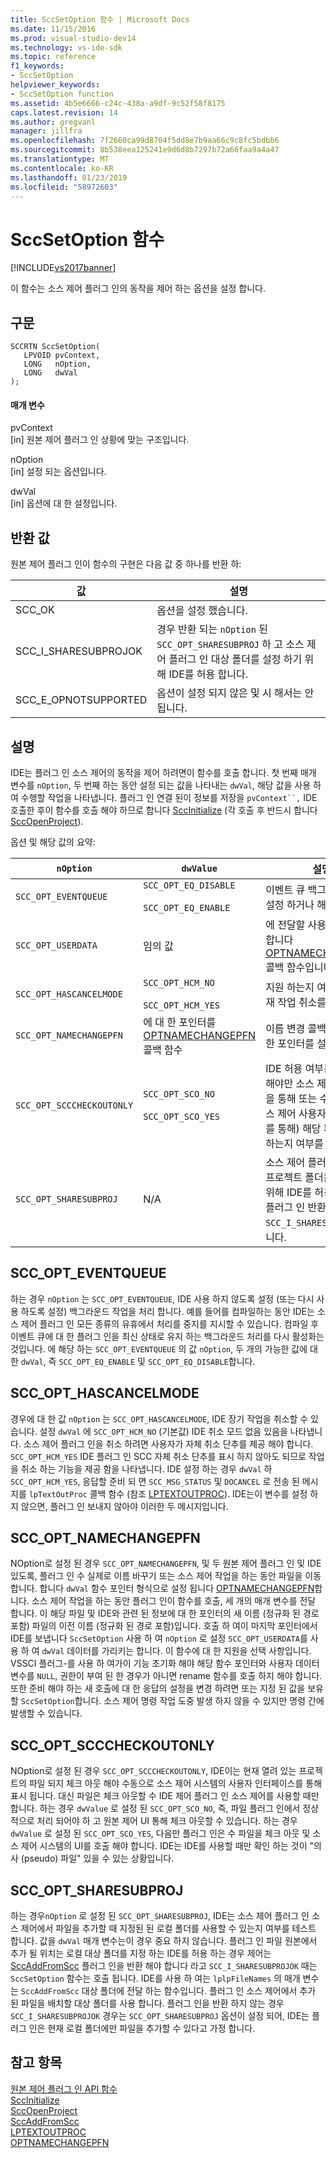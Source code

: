 ```yaml
---
title: SccSetOption 함수 | Microsoft Docs
ms.date: 11/15/2016
ms.prod: visual-studio-dev14
ms.technology: vs-ide-sdk
ms.topic: reference
f1_keywords:
- SccSetOption
helpviewer_keywords:
- SccSetOption function
ms.assetid: 4b5e6666-c24c-438a-a9df-9c52f58f8175
caps.latest.revision: 14
ms.author: gregvanl
manager: jillfra
ms.openlocfilehash: 7f2660ca99d8704f5dd8e7b9aa66c9c8fc5bdbb6
ms.sourcegitcommit: 8b538eea125241e9d6d8b7297b72a66faa9a4a47
ms.translationtype: MT
ms.contentlocale: ko-KR
ms.lasthandoff: 01/23/2019
ms.locfileid: "58972603"
---
```

# <a name="sccsetoption-function"></a>SccSetOption 함수
[!INCLUDE[vs2017banner](../includes/vs2017banner.md)]

이 함수는 소스 제어 플러그 인의 동작을 제어 하는 옵션을 설정 합니다.  
  
## <a name="syntax"></a>구문  
  
```cpp#  
SCCRTN SccSetOption(  
   LPVOID pvContext,  
   LONG   nOption,  
   LONG   dwVal  
);  
```  
  
#### <a name="parameters"></a>매개 변수  
 pvContext  
 [in] 원본 제어 플러그 인 상황에 맞는 구조입니다.  
  
 nOption  
 [in] 설정 되는 옵션입니다.  
  
 dwVal  
 [in] 옵션에 대 한 설정입니다.  
  
## <a name="return-value"></a>반환 값  
 원본 제어 플러그 인이 함수의 구현은 다음 값 중 하나를 반환 하:  
  
|값|설명|  
|-----------|-----------------|  
|SCC_OK|옵션을 설정 했습니다.|  
|SCC_I_SHARESUBPROJOK|경우 반환 되는 `nOption` 된 `SCC_OPT_SHARESUBPROJ` 하 고 소스 제어 플러그 인 대상 폴더를 설정 하기 위해 IDE를 허용 합니다.|  
|SCC_E_OPNOTSUPPORTED|옵션이 설정 되지 않은 및 시 해서는 안 됩니다.|  
  
## <a name="remarks"></a>설명  
 IDE는 플러그 인 소스 제어의 동작을 제어 하려면이 함수를 호출 합니다. 첫 번째 매개 변수를 `nOption`, 두 번째 하는 동안 설정 되는 값을 나타내는 `dwVal`, 해당 값을 사용 하 여 수행할 작업을 나타냅니다. 플러그 인 연결 된이 정보를 저장을 `pvContext``,` IDE 호출한 후이 함수를 호출 해야 하므로 합니다 [SccInitialize](../extensibility/sccinitialize-function.md) (각 호출 후 반드시 합니다 [SccOpenProject](../extensibility/sccopenproject-function.md)).  
  
 옵션 및 해당 값의 요약:  
  
|`nOption`|`dwValue`|설명|  
|---------------|---------------|-----------------|  
|`SCC_OPT_EVENTQUEUE`|`SCC_OPT_EQ_DISABLE`<br /><br /> `SCC_OPT_EQ_ENABLE`|이벤트 큐 백그라운드 하는 설정 하거나 해제 합니다.|  
|`SCC_OPT_USERDATA`|임의 값|에 전달할 사용자 값을 지정 합니다 [OPTNAMECHANGEPFN](../extensibility/optnamechangepfn.md) 콜백 함수입니다.|  
|`SCC_OPT_HASCANCELMODE`|`SCC_OPT_HCM_NO`<br /><br /> `SCC_OPT_HCM_YES`|지원 하는지 여부를 IDE 현재 작업 취소를 나타냅니다.|  
|`SCC_OPT_NAMECHANGEPFN`|에 대 한 포인터를 [OPTNAMECHANGEPFN](../extensibility/optnamechangepfn.md) 콜백 함수|이름 변경 콜백 함수에 대 한 포인터를 설정합니다.|  
|`SCC_OPT_SCCCHECKOUTONLY`|`SCC_OPT_SCO_NO`<br /><br /> `SCC_OPT_SCO_YES`|IDE 허용 여부는 체크 아웃 해야만 소스 제어 플러그 인을 통해 또는 수동으로 (소스 제어 사용자 인터페이스를 통해) 해당 파일을 검사 하는지 여부를 나타냅니다.|  
|`SCC_OPT_SHARESUBPROJ`|N/A|소스 제어 플러그 인 로컬 프로젝트 폴더를 지정 하기 위해 IDE를 허용 하는 경우 플러그 인 반환 `SCC_I_SHARESUBPROJOK`합니다.|  
  
## <a name="sccopteventqueue"></a>SCC_OPT_EVENTQUEUE  
 하는 경우 `nOption` 는 `SCC_OPT_EVENTQUEUE`, IDE 사용 하지 않도록 설정 (또는 다시 사용 하도록 설정) 백그라운드 작업을 처리 합니다. 예를 들어를 컴파일하는 동안 IDE는 소스 제어 플러그 인 모든 종류의 유휴에서 처리를 중지를 지시할 수 있습니다. 컴파일 후 이벤트 큐에 대 한 플러그 인을 최신 상태로 유지 하는 백그라운드 처리를 다시 활성화는 것입니다. 에 해당 하는 `SCC_OPT_EVENTQUEUE` 의 값 `nOption`, 두 개의 가능한 값에 대 한 `dwVal`, 즉 `SCC_OPT_EQ_ENABLE` 및 `SCC_OPT_EQ_DISABLE`합니다.  
  
## <a name="sccopthascancelmode"></a>SCC_OPT_HASCANCELMODE  
 경우에 대 한 값 `nOption` 는 `SCC_OPT_HASCANCELMODE`, IDE 장기 작업을 취소할 수 있습니다. 설정 `dwVal` 에 `SCC_OPT_HCM_NO` (기본값) IDE 취소 모드 없음 있음을 나타냅니다. 소스 제어 플러그 인을 취소 하려면 사용자가 자체 취소 단추를 제공 해야 합니다. `SCC_OPT_HCM_YES` IDE 플러그 인 SCC 자체 취소 단추를 표시 하지 않아도 되므로 작업을 취소 하는 기능을 제공 함을 나타냅니다. IDE 설정 하는 경우 `dwVal` 하 `SCC_OPT_HCM_YES`, 응답할 준비 되 면 `SCC_MSG_STATUS` 및 `DOCANCEL` 로 전송 된 메시지를 `lpTextOutProc` 콜백 함수 (참조 [LPTEXTOUTPROC](../extensibility/lptextoutproc.md)). IDE는이 변수를 설정 하지 않으면, 플러그 인 보내지 않아야 이러한 두 메시지입니다.  
  
## <a name="sccoptnamechangepfn"></a>SCC_OPT_NAMECHANGEPFN  
 NOption로 설정 된 경우 `SCC_OPT_NAMECHANGEPFN`, 및 두 원본 제어 플러그 인 및 IDE 있도록, 플러그 인 수 실제로 이름 바꾸기 또는 소스 제어 작업을 하는 동안 파일을 이동 합니다. 합니다 `dwVal` 함수 포인터 형식으로 설정 됩니다 [OPTNAMECHANGEPFN](../extensibility/optnamechangepfn.md)합니다. 소스 제어 작업을 하는 동안 플러그 인이 함수를 호출, 세 개의 매개 변수를 전달 합니다. 이 해당 파일 및 IDE와 관련 된 정보에 대 한 포인터의 새 이름 (정규화 된 경로 포함) 파일의 이전 이름 (정규화 된 경로 포함)입니다. 호출 하 여이 마지막 포인터에서 IDE를 보냅니다 `SccSetOption` 사용 하 여 `nOption` 로 설정 `SCC_OPT_USERDATA`를 사용 하 여 `dwVal` 데이터를 가리키는 합니다. 이 함수에 대 한 지원을 선택 사항입니다. VSSCI 플러그-를 사용 하 여가이 기능 초기화 해야 해당 함수 포인터와 사용자 데이터 변수를 `NULL`, 권한이 부여 된 한 경우가 아니면 rename 함수를 호출 하지 해야 합니다. 또한 준비 해야 하는 새 호출에 대 한 응답의 설정을 변경 하려면 또는 지정 된 값을 보유할 `SccSetOption`합니다. 소스 제어 명령 작업 도중 발생 하지 않을 수 있지만 명령 간에 발생할 수 있습니다.  
  
## <a name="sccoptscccheckoutonly"></a>SCC_OPT_SCCCHECKOUTONLY  
 NOption로 설정 된 경우 `SCC_OPT_SCCCHECKOUTONLY`, IDE이는 현재 열려 있는 프로젝트의 파일 되지 체크 아웃 해야 수동으로 소스 제어 시스템의 사용자 인터페이스를 통해 표시 됩니다. 대신 파일은 체크 아웃할 수 IDE 제어 플러그 인 소스 제어를 사용할 때만 합니다. 하는 경우 `dwValue` 로 설정 된 `SCC_OPT_SCO_NO`, 즉, 파일 플러그 인에서 정상적으로 처리 되어야 하 고 원본 제어 UI 통해 체크 아웃할 수 있습니다. 하는 경우 `dwValue` 로 설정 된 `SCC_OPT_SCO_YES`, 다음만 플러그 인은 수 파일을 체크 아웃 및 소스 제어 시스템의 UI를 호출 해야 합니다. IDE는 IDE를 사용할 때만 확인 하는 것이 "의사 (pseudo) 파일" 있을 수 있는 상황입니다.  
  
## <a name="sccoptsharesubproj"></a>SCC_OPT_SHARESUBPROJ  
 하는 경우`nOption` 로 설정 된 `SCC_OPT_SHARESUBPROJ`, IDE는 소스 제어 플러그 인 소스 제어에서 파일을 추가할 때 지정된 된 로컬 폴더를 사용할 수 있는지 여부를 테스트 합니다. 값을 `dwVal` 매개 변수는이 경우 중요 하지 않습니다. 플러그 인 파일 원본에서 추가 될 위치는 로컬 대상 폴더를 지정 하는 IDE를 허용 하는 경우 제어는 [SccAddFromScc](../extensibility/sccaddfromscc-function.md) 플러그 인을 반환 해야 합니다 라고 `SCC_I_SHARESUBPROJOK` 때는 `SccSetOption` 함수는 호출 됩니다. IDE를 사용 하 여는 `lplpFileNames` 의 매개 변수는 `SccAddFromScc` 대상 폴더에 전달 하는 함수입니다. 플러그 인 소스 제어에서 추가 된 파일을 배치할 대상 폴더를 사용 합니다. 플러그 인을 반환 하지 않는 경우 `SCC_I_SHARESUBPROJOK` 경우는 `SCC_OPT_SHARESUBPROJ` 옵션이 설정 되어, IDE는 플러그 인은 현재 로컬 폴더에만 파일을 추가할 수 있다고 가정 합니다.  
  
## <a name="see-also"></a>참고 항목  
 [원본 제어 플러그 인 API 함수](../extensibility/source-control-plug-in-api-functions.md)   
 [SccInitialize](../extensibility/sccinitialize-function.md)   
 [SccOpenProject](../extensibility/sccopenproject-function.md)   
 [SccAddFromScc](../extensibility/sccaddfromscc-function.md)   
 [LPTEXTOUTPROC](../extensibility/lptextoutproc.md)   
 [OPTNAMECHANGEPFN](../extensibility/optnamechangepfn.md)

